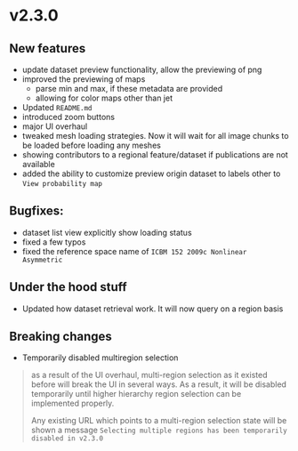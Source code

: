 # v2.3.0

## New features

- update dataset preview functionality, allow the previewing of png
- improved the previewing of maps
  - parse min and max, if these metadata are provided
  - allowing for color maps other than jet
- Updated `README.md`
- introduced zoom buttons
- major UI overhaul
- tweaked mesh loading strategies. Now it will wait for all image chunks to be loaded before loading any meshes
- showing contributors to a regional feature/dataset if publications are not available
- added the ability to customize preview origin dataset to labels other to `View probability map`

## Bugfixes:

- dataset list view explicitly show loading status
- fixed a few typos
- fixed the reference space name of `ICBM 152 2009c Nonlinear Asymmetric`

## Under the hood stuff

- Updated how dataset retrieval work. It will now query on a region basis

## Breaking changes

- Temporarily disabled multiregion selection

> as a result of the UI overhaul, multi-region selection as it existed before will break the UI in several ways. As a result, it will be disabled temporarily until higher hierarchy region selection can be implemented properly.
>
> Any existing URL which points to a multi-region selection state will be shown a message `Selecting multiple regions has been temporarily disabled in v2.3.0`
